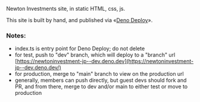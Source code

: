 Newton Investments site, in static HTML, css, js.

This site is built by hand, and published via «[Deno Deploy](https://deno.com/deploy)». 

### Notes: 

* index.ts is entry point for Deno Deploy; do not delete
* for test, push to "dev" branch, which will deploy to a "branch" url [https://newtoninvestment-jp--dev.deno.dev](https://newtoninvestment-jp--dev.deno.dev/)
* for production, merge to "main" branch to view on the production url 
* generally, members can push directly, but guest devs should fork and PR, and from there, merge to dev and/or main to either test or move to production